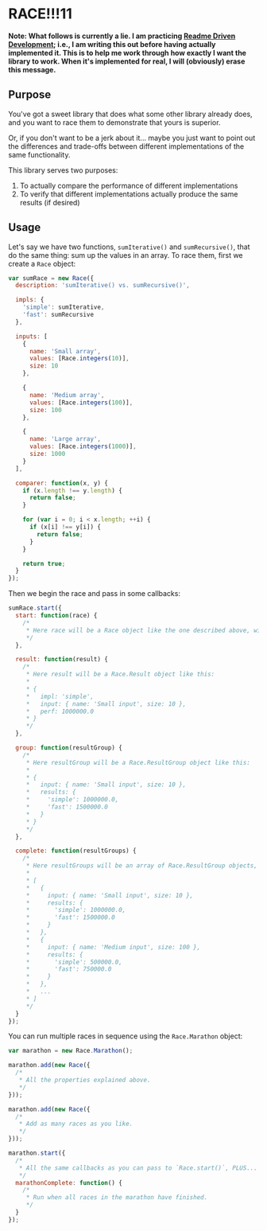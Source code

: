 RACE!!!11
=========

**Note: What follows is currently a lie. I am practicing [Readme Driven Development](http://tom.preston-werner.com/2010/08/23/readme-driven-development.html); i.e., I am writing this out before having actually implemented it. This is to help me work through how exactly I want the library to work. When it's implemented for real, I will (obviously) erase this message.**

Purpose
-------

You've got a sweet library that does what some other library already does, and you want to race them to demonstrate that yours is superior.

Or, if you don't want to be a jerk about it... maybe you just want to point out the differences and trade-offs between different implementations of the same functionality.

This library serves two purposes:

1. To actually compare the performance of different implementations
2. To verify that different implementations actually produce the same results (if desired)

Usage
-----

Let's say we have two functions, `sumIterative()` and `sumRecursive()`, that do the same thing: sum up the values in an array. To race them, first we create a `Race` object:

```javascript
var sumRace = new Race({
  description: 'sumIterative() vs. sumRecursive()',

  impls: {
    'simple': sumIterative,
    'fast': sumRecursive
  },

  inputs: [
    {
      name: 'Small array',
      values: [Race.integers(10)],
      size: 10
    },

    {
      name: 'Medium array',
      values: [Race.integers(100)],
      size: 100
    },

    {
      name: 'Large array',
      values: [Race.integers(1000)],
      size: 1000
    }
  ],

  comparer: function(x, y) {
    if (x.length !== y.length) {
      return false;
    }

    for (var i = 0; i < x.length; ++i) {
      if (x[i] !== y[i]) {
        return false;
      }
    }

    return true;
  }
});
```

Then we begin the race and pass in some callbacks:

```javascript
sumRace.start({
  start: function(race) {
    /*
     * Here race will be a Race object like the one described above, with description, impls, etc.
     */
  },

  result: function(result) {
    /*
     * Here result will be a Race.Result object like this:
     *
     * {
     *   impl: 'simple',
     *   input: { name: 'Small input', size: 10 },
     *   perf: 1000000.0
     * }
     */
  },

  group: function(resultGroup) {
    /*
     * Here resultGroup will be a Race.ResultGroup object like this:
     *
     * {
     *   input: { name: 'Small input', size: 10 },
     *   results: {
     *     'simple': 1000000.0,
     *     'fast': 1500000.0
     *   }
     * }
     */
  },

  complete: function(resultGroups) {
    /*
     * Here resultGroups will be an array of Race.ResultGroup objects, i.e.:
     *
     * [
     *   {
     *     input: { name: 'Small input', size: 10 },
     *     results: {
     *       'simple': 1000000.0,
     *       'fast': 1500000.0
     *     }
     *   },
     *   {
     *     input: { name: 'Medium input', size: 100 },
     *     results: {
     *       'simple': 500000.0,
     *       'fast': 750000.0
     *     }
     *   },
     *   ...
     * ]
     */
  }
});
```

You can run multiple races in sequence using the `Race.Marathon` object:

```javascript
var marathon = new Race.Marathon();

marathon.add(new Race({
  /*
   * All the properties explained above.
   */
}));

marathon.add(new Race({
  /*
   * Add as many races as you like.
   */
}));

marathon.start({
  /*
   * All the same callbacks as you can pass to `Race.start()`, PLUS...
   */
  marathonComplete: function() {
    /*
     * Run when all races in the marathon have finished.
     */
  }
});
```

